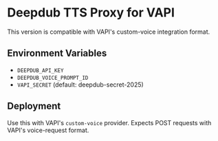 # Deepdub TTS Proxy for VAPI

This version is compatible with VAPI's custom-voice integration format.

## Environment Variables

- `DEEPDUB_API_KEY`
- `DEEPDUB_VOICE_PROMPT_ID`
- `VAPI_SECRET` (default: deepdub-secret-2025)

## Deployment

Use this with VAPI's `custom-voice` provider. Expects POST requests with VAPI's voice-request format.